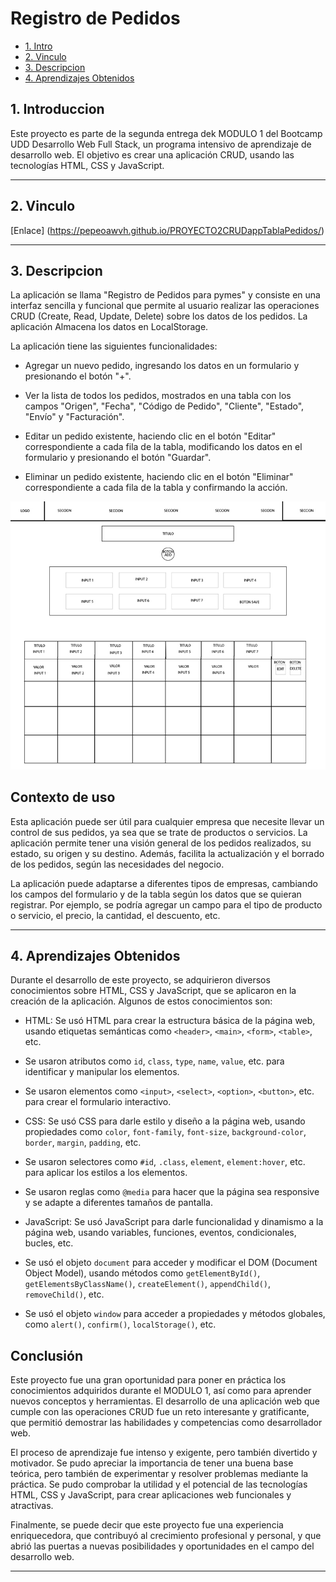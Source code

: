 # Registro de Pedidos


* [1. Intro](#1-introduccion)
* [2. Vinculo](#2-vinculo)
* [3. Descripcion](#3-descripcion)
* [4. Aprendizajes Obtenidos](#4-aprendizajes-obtenidos)

## 1. Introduccion

Este proyecto es parte de la segunda entrega dek MODULO 1 del Bootcamp UDD Desarrollo Web Full Stack, un programa intensivo de aprendizaje de desarrollo web.
El objetivo es crear una aplicación CRUD, usando las tecnologías HTML, CSS y JavaScript.

****

## 2. Vinculo
[Enlace] (https://pepeoawvh.github.io/PROYECTO2CRUDappTablaPedidos/)

****

## 3. Descripcion

La aplicación se llama "Registro de Pedidos para pymes" y consiste en una interfaz sencilla y funcional que permite al usuario realizar 
las operaciones CRUD (Create, Read, Update, Delete) sobre los datos de los pedidos. La aplicación Almacena los datos en LocalStorage.

 La aplicación tiene las siguientes funcionalidades:

- Agregar un nuevo pedido, ingresando los datos en un formulario y presionando el botón "+".

- Ver la lista de todos los pedidos, mostrados en una tabla con los campos "Origen", "Fecha", "Código de Pedido", "Cliente", "Estado", "Envío" y "Facturación".

- Editar un pedido existente, haciendo clic en el botón "Editar" correspondiente a cada fila de la tabla, modificando los datos en el formulario y presionando el botón "Guardar".

- Eliminar un pedido existente, haciendo clic en el botón "Eliminar" correspondiente a cada fila de la tabla y confirmando la acción.

![Prototipo](./public/assets/prototipo_simple/esquema.jpg)
 
## Contexto de uso

Esta aplicación puede ser útil para cualquier empresa que necesite llevar un control de sus pedidos, 
ya sea que se trate de productos o servicios. La aplicación permite tener una visión general de los pedidos realizados, 
su estado, su origen y su destino. Además, facilita la actualización y el borrado de los pedidos, según las necesidades del negocio.

La aplicación puede adaptarse a diferentes tipos de empresas, cambiando los campos del formulario y de la tabla según los datos que se quieran registrar. 
Por ejemplo, se podría agregar un campo para el tipo de producto o servicio, el precio, la cantidad, el descuento, etc.

****

## 4. Aprendizajes Obtenidos 


Durante el desarrollo de este proyecto, se adquirieron diversos conocimientos sobre HTML, CSS y JavaScript, 
que se aplicaron en la creación de la aplicación. Algunos de estos conocimientos son:

- HTML: Se usó HTML para crear la estructura básica de la página web, usando etiquetas semánticas como `<header>`, `<main>`, `<form>`, `<table>`, etc.
- Se usaron atributos como `id`, `class`, `type`, `name`, `value`, etc. para identificar y manipular los elementos.
- Se usaron elementos como `<input>`, `<select>`, `<option>`, `<button>`, etc. para crear el formulario interactivo.

- CSS: Se usó CSS para darle estilo y diseño a la página web, usando propiedades como `color`, `font-family`, `font-size`, `background-color`, `border`, `margin`, `padding`, etc.
- Se usaron selectores como `#id`, `.class`, `element`, `element:hover`, etc. para aplicar los estilos a los elementos.
- Se usaron reglas como `@media` para hacer que la página sea responsive y se adapte a diferentes tamaños de pantalla.

- JavaScript: Se usó JavaScript para darle funcionalidad y dinamismo a la página web, usando variables, funciones, eventos, condicionales, bucles, etc.
- Se usó el objeto `document` para acceder y modificar el DOM (Document Object Model), usando métodos como `getElementById()`, `getElementsByClassName()`, `createElement()`, `appendChild()`, `removeChild()`, etc.
- Se usó el objeto `window` para acceder a propiedades y métodos globales, como `alert()`, `confirm()`, `localStorage()`, etc.
  

## Conclusión
Este proyecto fue una gran oportunidad para poner en práctica los conocimientos adquiridos durante el MODULO 1, 
así como para aprender nuevos conceptos y herramientas. El desarrollo de una aplicación web que cumple con las operaciones CRUD fue un reto interesante y gratificante, 
que permitió demostrar las habilidades y competencias como desarrollador web.

El proceso de aprendizaje fue intenso y exigente, pero también divertido y motivador. 
Se pudo apreciar la importancia de tener una buena base teórica, pero también de experimentar y resolver problemas mediante la práctica. 
Se pudo comprobar la utilidad y el potencial de las tecnologías HTML, CSS y JavaScript, para crear aplicaciones web funcionales y atractivas.

 
Finalmente, se puede decir que este proyecto fue una experiencia enriquecedora, que contribuyó al crecimiento profesional y personal, 
y que abrió las puertas a nuevas posibilidades y oportunidades en el campo del desarrollo web.

****
